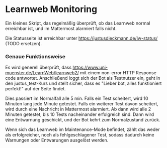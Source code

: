 # Learnweb Monitoring

Ein kleines Skript, das regelmäßig überprüft, ob das Learnweb normal erreichbar ist, und im Mattermost alarmiert falls nicht.

Die Statusseite ist erreichbar unter https://justusdieckmann.de/lw-status/ (TODO ersetzen).

### Genaue Funktionsweise

Es wird generell überprüft, dass https://www.uni-muenster.de/LearnWeb/learnweb2/ mit einem non-error HTTP Response code antwortet.
Anschließend loggt sich der Bot als Testnutzer ein, geht in den justus_test-Kurs und stellt sicher, dass es "Lieber bot, alles funktioniert perfekt!" auf der Seite findet.

Dies passiert im Normalfall alle 5 min. Falls ein Test scheitert, wird 10 Minuten lang jede Minute getestet. Falls ein weiterer Test davon scheitert, wird durch eine Nachricht in Mattermost alarmiert. Ab dann wird alle 2 Minuten getestet, bis 10 Tests nacheinander erfolgreich sind. Dann wird eine Entwarnung geschickt, und der Bot kehrt zum Normalzustand zurück.

Wenn sich das Learnweb im Maintenance-Mode befindet, zählt das weder als erfolgreicher, noch als fehlgeschlagener Test, sodass dadurch keine Warnungen oder Entwarungen ausgelöst werden.
